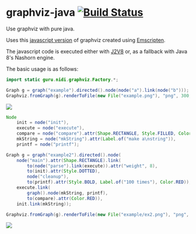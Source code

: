 # graphviz-java [![Build Status](https://travis-ci.org/nidi3/graphviz-java.svg)](https://travis-ci.org/nidi3/graphviz-java)
Use graphviz with pure java.

Uses this [javascript version](https://github.com/mdaines/viz.js) of graphviz created using 
[Emscripten](https://github.com/kripken/emscripten).

The javascript code is executed either with [J2V8](https://github.com/eclipsesource/J2V8) or, 
as a fallback with Java 8's Nashorn engine.

The basic usage is as follows:
  
```java
import static guru.nidi.graphviz.Factory.*;

Graph g = graph("example").directed().node(node("a").link(node("b")));
Graphviz.fromGraph(g).renderToFile(new File("example.png"), "png", 300, 300);
```
    
![](https://raw.githubusercontent.com/nidi3/graphviz-java/master/example/ex1.png)

```java
Node
    init = node("init"),
    execute = node("execute"),
    compare = node("compare").attr(Shape.RECTANGLE, Style.FILLED, Color.hsv(.7, .3, 1.0)),
    mkString = node("mkString").attr(Label.of("make a\nstring")),
    printf = node("printf");

Graph g = graph("example2").directed().node(
    node("main").attr(Shape.RECTANGLE).link(
        to(node("parse").link(execute)).attr("weight", 8),
        to(init).attr(Style.DOTTED),
        node("cleanup"),
        to(printf).attr(Style.BOLD, Label.of("100 times"), Color.RED)),
    execute.link(
        graph().node(mkString, printf),
        to(compare).attr(Color.RED)),
    init.link(mkString));

Graphviz.fromGraph(g).renderToFile(new File("example/ex2.png"), "png", 300, 300);
```
    
![](https://raw.githubusercontent.com/nidi3/graphviz-java/master/example/ex2.png)
